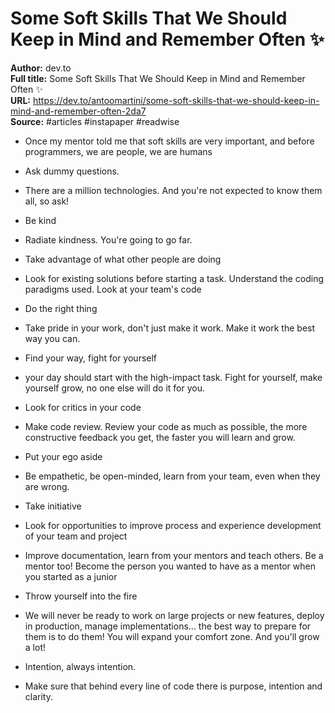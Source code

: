 # Some Soft Skills That We Should Keep in Mind and Remember Often ✨

**Author:** dev.to  
**Full title:** Some Soft Skills That We Should Keep in Mind and Remember Often ✨  
**URL:** https://dev.to/antoomartini/some-soft-skills-that-we-should-keep-in-mind-and-remember-often-2da7  
**Source:** #articles #instapaper #readwise

- Once my mentor told me that soft skills are very important, and before programmers, we are people, we are humans 
   
- Ask dummy questions. 
   
- There are a million technologies. And you're not expected to know them all, so ask! 
   
- Be kind 
   
- Radiate kindness. You're going to go far. 
   
- Take advantage of what other people are doing 
   
- Look for existing solutions before starting a task. Understand the coding paradigms used. Look at your team's code 
   
- Do the right thing 
   
- Take pride in your work, don't just make it work. Make it work the best way you can. 
   
- Find your way, fight for yourself 
   
- your day should start with the high-impact task. Fight for yourself, make yourself grow, no one else will do it for you. 
   
- Look for critics in your code 
   
- Make code review. Review your code as much as possible, the more constructive feedback you get, the faster you will learn and grow. 
   
- Put your ego aside 
   
- Be empathetic, be open-minded, learn from your team, even when they are wrong. 
   
- Take initiative 
   
- Look for opportunities to improve process and experience development of your team and project 
   
- Improve documentation, learn from your mentors and teach others. Be a mentor too! Become the person you wanted to have as a mentor when you started as a junior 
   
- Throw yourself into the fire 
   
- We will never be ready to work on large projects or new features, deploy in production, manage implementations... the best way to prepare for them is to do them!
  You will expand your comfort zone. And you'll grow a lot! 
   
- Intention, always intention. 
   
- Make sure that behind every line of code there is purpose, intention and clarity. 
   
